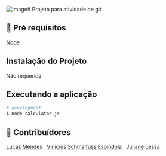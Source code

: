 ![image](https://github.com/user-attachments/assets/de4cdbd3-9dbe-4944-a827-12124e4438c0)# Projeto para atividade de git
 
## 🔐 Pré requisitos

<a href="https://nodejs.dev/">Node</a> &nbsp;

## Instalação do Projeto

Não requerida.

## Executando a aplicação

```bash
# development
$ node calculator.js
```

## 🤝 Contribuídores

<a href="https://github.com/Ltavio">Lucas Mendes</a> &nbsp;
<a href="https://github.com/ViniciusEspindolaa">Vinicius Schmalfuss Espindola</a> &nbsp;
<a href="https://github.com/Juliane-28">Juliane Lessa</a> &nbsp;


